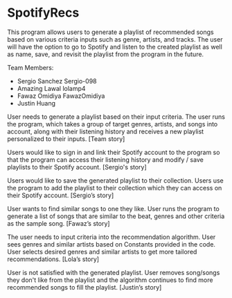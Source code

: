 # SpotifyRecs
This program allows users to generate a playlist of recommended songs based on various criteria inputs such as genre, artists, and tracks. The user will have the option to go to Spotify and listen to the created playlist as well as name, save, and revisit the playlist from the program in the future. 

Team Members:
- Sergio Sanchez Sergio-098
- Amazing Lawal lolamp4
- Fawaz Omidiya FawazOmidiya
- Justin Huang 

User needs to generate a playlist based on their input criteria. The user runs the program, which takes a group of target genres, artists, and songs into account, along with their listening history and receives a new playlist personalized to their inputs. [Team story] 

Users would like to sign in and link their Spotify account to the program so that the program can access their listening history and modify / save playlists to their Spotify account. [Sergio's story]

Users would like to save the generated playlist to their collection. Users use the program to add the playlist to their collection which they can access on their Spotify account. [Sergio’s story]

User wants to find similar songs to one they like. User runs the program to generate a list of songs that are similar to the beat, genres and other criteria as the sample song. [Fawaz’s story]

The user needs to input criteria into the recommendation algorithm. User sees genres and similar artists based on Constants provided in the code. User selects desired genres and similar artists to get more tailored recommendations. [Lola’s story]

User is not satisfied with the generated playlist. User removes song/songs they don't like from the playlist and the algorithm continues to find more recommended songs to fill the playlist. [Justin’s story]
